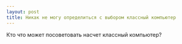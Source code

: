 ```yaml
---
layout: post 
title: Никак не могу определиться с выбором классный компьютер 
--- 
```

Кто что может посоветовать насчет классный компьютер?